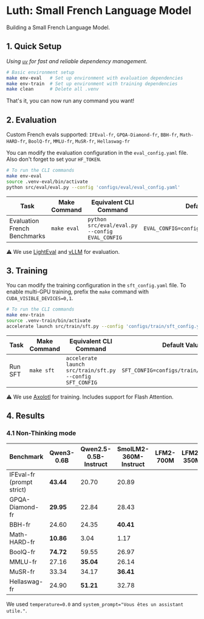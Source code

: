# Luth: Small French Language Model

Building a Small French Language Model.

## 1. Quick Setup

_Using [`uv`](https://github.com/astral-sh/uv) for fast and reliable dependency management._

```bash
# Basic environment setup
make env-eval   # Set up environment with evaluation dependencies
make env-train  # Set up environment with training dependencies
make clean      # Delete all .venv
```
That's it, you can now run any command you want!

## 2. Evaluation

Custom French evals supported: `IFEval-fr`, `GPQA-Diamond-fr`, `BBH-fr`, `Math-HARD-fr`, `BoolQ-fr`, `MMLU-fr`, `MuSR-fr`, `Hellaswag-fr`

You can modify the evaluation configuration in the `eval_config.yaml` file. Also don't forget to set your `HF_TOKEN`.
```bash
# To run the CLI commands
make env-eval
source .venv-eval/bin/activate
python src/eval/eval.py --config 'configs/eval/eval_config.yaml'
```

| Task        | Make Command       | Equivalent CLI Command                                                                                                                                               | Default Values                                                                 |
|-------------|--------------------|----------------------------------------------------------------------------------------------------------------------------------------------------------------------|----------------------------------------------------------------------------------|
| Evaluation French Benchmarks   | `make eval`       | `python src/eval/eval.py --config EVAL_CONFIG`                                                                                 | `EVAL_CONFIG=configs/eval/eval_config.yaml`                     |

⚠️ We use [LightEval](https://github.com/huggingface/lighteval) and [vLLM](https://github.com/vllm-project/vllm) for evaluation.

## 3. Training

You can modify the training configuration in the `sft_config.yaml` file. To enable multi-GPU training, prefix the `make` command with `CUDA_VISIBLE_DEVICES=0,1`.

```bash
# To run the CLI commands
make env-train
source .venv-train/bin/activate
accelerate launch src/train/sft.py --config 'configs/train/sft_config.yaml'
```

| Task        | Make Command       | Equivalent CLI Command                                                                                                                                               | Default Values                                                                 |
|-------------|--------------------|----------------------------------------------------------------------------------------------------------------------------------------------------------------------|----------------------------------------------------------------------------------|
| Run SFT   | `make sft`       | `accelerate launch src/train/sft.py --config SFT_CONFIG`                                                                                 | `SFT_CONFIG=configs/train/sft_config.yaml`                     |

⚠️ We use [Axolotl](https://github.com/axolotl-ai-cloud/axolotl) for training. Includes support for Flash Attention.

## 4. Results

### 4.1 Non-Thinking mode

| Benchmark                 | Qwen3-0.6B | Qwen2.5-0.5B-Instruct | SmolLM2-360M-Instruct |  LFM2-700M   |  LFM2-350M   |
|---------------------------|------------|-----------------------|-----------------------|--------------|--------------|
| IFEval-fr (prompt strict) |  **43.44** | 20.70                 | 20.89                 |              |              |
| GPQA-Diamond-fr           |  **29.95** | 22.84                 | 28.43                 |              |              |
| BBH-fr                    |    24.60   | 24.35                 |  **40.41**            |              |              |
| Math-HARD-fr              |  **10.86** | 3.04                  |   1.17                |              |              |
| BoolQ-fr                  |  **74.72** | 59.55                 |   26.97               |              |              |
| MMLU-fr                   |  27.16     | **35.04**             |   26.14               |              |              |
| MuSR-fr                   |  33.34     |   34.17               |   **36.41**           |              |              |
| Hellaswag-fr              |  24.90     | **51.21**             |   32.78               |              |              |

We used `temperature=0.0` and `system_prompt="Vous êtes un assistant utile."`.